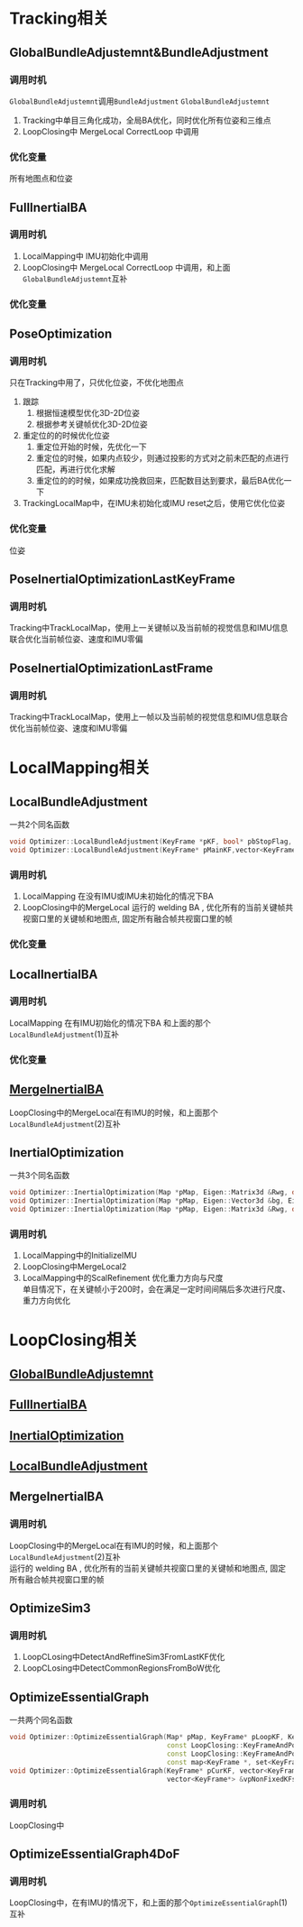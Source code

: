 # Tracking相关

## GlobalBundleAdjustemnt&BundleAdjustment

### 调用时机

`GlobalBundleAdjustemnt`调用`BundleAdjustment`
`GlobalBundleAdjustemnt`

1. Tracking中单目三角化成功，全局BA优化，同时优化所有位姿和三维点
2. LoopClosing中 MergeLocal CorrectLoop 中调用

### 优化变量

所有地图点和位姿

## FullInertialBA

### 调用时机

1. LocalMapping中 IMU初始化中调用
2. LoopClosing中 MergeLocal CorrectLoop 中调用，和上面`GlobalBundleAdjustemnt`互补

### 优化变量

## PoseOptimization

### 调用时机

只在Tracking中用了，只优化位姿，不优化地图点

1. 跟踪
    1. 根据恒速模型优化3D-2D位姿
    2. 根据参考关键帧优化3D-2D位姿
2. 重定位的的时候优化位姿
    1. 重定位开始的时候，先优化一下
    2. 重定位的时候，如果内点较少，则通过投影的方式对之前未匹配的点进行匹配，再进行优化求解
    3. 重定位的的时候，如果成功挽救回来，匹配数目达到要求，最后BA优化一下
3. TrackingLocalMap中，在IMU未初始化或IMU reset之后，使用它优化位姿
### 优化变量

位姿

## PoseInertialOptimizationLastKeyFrame

### 调用时机

Tracking中TrackLocalMap，使用上一关键帧以及当前帧的视觉信息和IMU信息联合优化当前帧位姿、速度和IMU零偏

## PoseInertialOptimizationLastFrame

### 调用时机

Tracking中TrackLocalMap，使用上一帧以及当前帧的视觉信息和IMU信息联合优化当前帧位姿、速度和IMU零偏

# LocalMapping相关

## LocalBundleAdjustment

一共2个同名函数

```cpp
void Optimizer::LocalBundleAdjustment(KeyFrame *pKF, bool* pbStopFlag, Map* pMap, int& num_fixedKF, int& num_OptKF, int& num_MPs, int& num_edges)
void Optimizer::LocalBundleAdjustment(KeyFrame* pMainKF,vector<KeyFrame*> vpAdjustKF, vector<KeyFrame*> vpFixedKF, bool *pbStopFlag)
```

### 调用时机

1. LocalMapping 在没有IMU或IMU未初始化的情况下BA
2. LoopClosing中的MergeLocal 运行的 welding BA , 优化所有的当前关键帧共视窗口里的关键帧和地图点, 固定所有融合帧共视窗口里的帧

### 优化变量

## LocalInertialBA

### 调用时机

LocalMapping 在有IMU初始化的情况下BA 和上面的那个`LocalBundleAdjustment`(1)互补

### 优化变量

## [MergeInertialBA](#MergeInertialBA)

LoopClosing中的MergeLocal在有IMU的时候，和上面那个`LocalBundleAdjustment`(2)互补

## InertialOptimization

一共3个同名函数

```c++
void Optimizer::InertialOptimization(Map *pMap, Eigen::Matrix3d &Rwg, double &scale, Eigen::Vector3d &bg, Eigen::Vector3d &ba, bool bMono, Eigen::MatrixXd  &covInertial, bool bFixedVel, bool bGauss, float priorG, float priorA)
void Optimizer::InertialOptimization(Map *pMap, Eigen::Vector3d &bg, Eigen::Vector3d &ba, float priorG, float priorA)
void Optimizer::InertialOptimization(Map *pMap, Eigen::Matrix3d &Rwg, double &scale)
```

### 调用时机

1. LocalMapping中的InitializeIMU
2. LoopClosing中MergeLocal2
3. LocalMapping中的ScalRefinement 优化重力方向与尺度  
   单目情况下，在关键帧小于200时，会在满足一定时间间隔后多次进行尺度、重力方向优化

# LoopClosing相关

## [GlobalBundleAdjustemnt](#GlobalBundleAdjustemnt\&BundleAdjustment)

## [FullInertialBA](#FullInertialBA)

## [InertialOptimization](#InertialOptimization)

## [LocalBundleAdjustment](#LocalBundleAdjustment)

## MergeInertialBA

### 调用时机

LoopClosing中的MergeLocal在有IMU的时候，和上面那个`LocalBundleAdjustment`(2)互补  
运行的 welding BA , 优化所有的当前关键帧共视窗口里的关键帧和地图点, 固定所有融合帧共视窗口里的帧

## OptimizeSim3

### 调用时机

1. LoopCLosing中DetectAndReffineSim3FromLastKF优化
2. LoopCLosing中DetectCommonRegionsFromBoW优化

## OptimizeEssentialGraph

一共两个同名函数

```c++
void Optimizer::OptimizeEssentialGraph(Map* pMap, KeyFrame* pLoopKF, KeyFrame* pCurKF,
                                       const LoopClosing::KeyFrameAndPose &NonCorrectedSim3,
                                       const LoopClosing::KeyFrameAndPose &CorrectedSim3,
                                       const map<KeyFrame *, set<KeyFrame *> > &LoopConnections, const bool &bFixScale)
void Optimizer::OptimizeEssentialGraph(KeyFrame* pCurKF, vector<KeyFrame*> &vpFixedKFs, vector<KeyFrame*> &vpFixedCorrectedKFs,
                                       vector<KeyFrame*> &vpNonFixedKFs, vector<MapPoint*> &vpNonCorrectedMPs)                                     
```

### 调用时机

LoopClosing中

## OptimizeEssentialGraph4DoF

### 调用时机

LoopClosing中，在有IMU的情况下，和上面的那个`OptimizeEssentialGraph`(1)互补